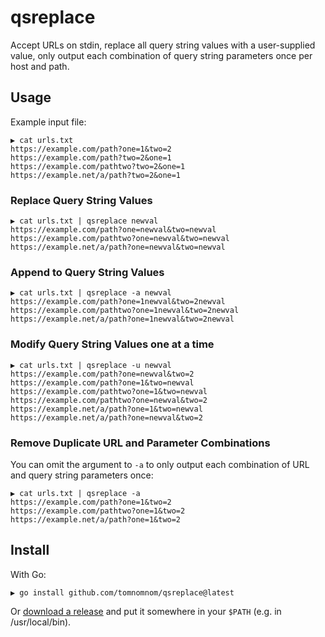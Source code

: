 # qsreplace

Accept URLs on stdin, replace all query string values with a user-supplied value, only output
each combination of query string parameters once per host and path.

## Usage

Example input file:
```
▶ cat urls.txt 
https://example.com/path?one=1&two=2
https://example.com/path?two=2&one=1
https://example.com/pathtwo?two=2&one=1
https://example.net/a/path?two=2&one=1
```

### Replace Query String Values

```
▶ cat urls.txt | qsreplace newval
https://example.com/path?one=newval&two=newval
https://example.com/pathtwo?one=newval&two=newval
https://example.net/a/path?one=newval&two=newval
```

### Append to Query String Values

```
▶ cat urls.txt | qsreplace -a newval
https://example.com/path?one=1newval&two=2newval
https://example.com/pathtwo?one=1newval&two=2newval
https://example.net/a/path?one=1newval&two=2newval
```

### Modify Query String Values one at a time

```
▶ cat urls.txt | qsreplace -u newval
https://example.com/path?one=newval&two=2
https://example.com/path?one=1&two=newval
https://example.com/pathtwo?one=1&two=newval
https://example.com/pathtwo?one=newval&two=2
https://example.net/a/path?one=1&two=newval
https://example.net/a/path?one=newval&two=2
```

### Remove Duplicate URL and Parameter Combinations

You can omit the argument to `-a` to only output each combination of URL and query string parameters once:
```
▶ cat urls.txt | qsreplace -a 
https://example.com/path?one=1&two=2
https://example.com/pathtwo?one=1&two=2
https://example.net/a/path?one=1&two=2
```

## Install

With Go:

```
▶ go install github.com/tomnomnom/qsreplace@latest
```

Or [download a release](https://github.com/tomnomnom/qsreplace/releases) and put it somewhere in your `$PATH`
(e.g. in /usr/local/bin).
